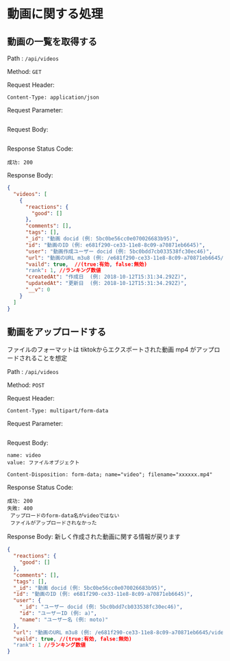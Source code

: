 # 動画に関する処理

## 動画の一覧を取得する

Path : `/api/videos`

Method: `GET`

Request Header:

```
Content-Type: application/json
```

Request Parameter:

```
```

Request Body:

```
```

Response Status Code:

```
成功: 200
```

Response Body:

```json
{
  "videos": [
    {
      "reactions": {
        "good": []
      },
      "comments": [],
      "tags": [],
      "_id": "動画 docid (例: 5bc0be56cc0e070026683b95)",
      "id": "動画のID (例: e681f290-ce33-11e8-8c09-a70871eb6645)",
      "user": "動画作成ユーザー docid (例: 5bc0bdd7cb033538fc30ec46)", 
      "url": "動画のURL m3u8 (例: /e681f290-ce33-11e8-8c09-a70871eb6645/video.m3u8)",
      "vaild": true,  //(true:有効, false:無効)
      "rank": 1, //ランキング数値
      "createdAt": "作成日  (例: 2018-10-12T15:31:34.292Z)",
      "updatedAt": "更新日  (例: 2018-10-12T15:31:34.292Z)",
      "__v": 0
    }
  ]
}
```

## 動画をアップロードする
ファイルのフォーマットは tiktokからエクスポートされた動画 mp4 がアップロードされることを想定

Path : `/api/videos`

Method: `POST`

Request Header:

```
Content-Type: multipart/form-data
```

Request Parameter:

```
```

Request Body:

```
name: video
value: ファイルオブジェクト

Content-Disposition: form-data; name="video"; filename="xxxxxx.mp4" 
```

Response Status Code:

```
成功: 200
失敗: 400
 アップロードのform-data名がvideoではない
 ファイルがアップロードされなかった
```

Response Body:
新しく作成された動画に関する情報が戻ります

```json
{
  "reactions": {
    "good": []
  },
  "comments": [],
  "tags": [],
  "_id": "動画 docid (例: 5bc0be56cc0e070026683b95)",
  "id": "動画のID (例: e681f290-ce33-11e8-8c09-a70871eb6645)",
  "user": {
    "_id": "ユーザー docid (例: 5bc0bdd7cb033538fc30ec46)",
    "id": "ユーザーID (例: a)",
    "name": "ユーザー名 (例: moto)"
  },
  "url": "動画のURL m3u8 (例: /e681f290-ce33-11e8-8c09-a70871eb6645/video.m3u8)",
  "vaild": true, //(true:有効, false:無効)
  "rank": 1 //ランキング数値
}
```
